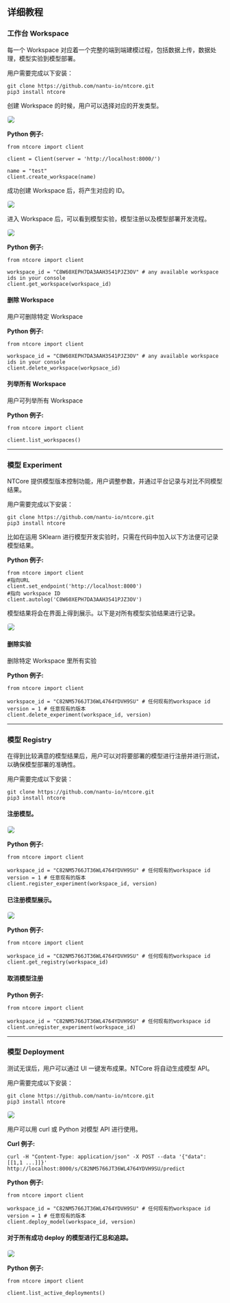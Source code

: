 ## <b>详细教程</b> <!-- {docsify-ignore} -->

### 工作台 Workspace

每一个 Workspace 对应着一个完整的端到端建模过程，包括数据上传，数据处理，模型实验到模型部署。

用户需要完成以下安装：

```
git clone https://github.com/nantu-io/ntcore.git
pip3 install ntcore
```

创建 Workspace 的时候，用户可以选择对应的开发类型。

<img src="./media/workspace-create.png" style="border:1px solid #F7F7F7; border-radius:5px;" />

<b>Python 例子:</b>

```
from ntcore import client

client = Client(server = 'http://localhost:8000/')

name = "test"
client.create_workspace(name)
```

成功创建 Workspace 后，将产生对应的 ID。

<img src="./media/workspace-id.png" style="border:1px solid #F7F7F7; border-radius:5px;" />

进入 Workspace 后，可以看到模型实验，模型注册以及模型部署开发流程。

<img src="./media/workspace-development.png" style="border:1px solid #F7F7F7; border-radius:5px;" />

<b>Python 例子:</b>

```
from ntcore import client

workspace_id = "C8W60XEPH7DA3AAH3S41PJZ3OV" # any available workspace ids in your console
client.get_workspace(workspace_id)
```

#### 删除 Workspace

用户可删除特定 Workspace

<b>Python 例子:</b>

```
from ntcore import client

workspace_id = "C8W60XEPH7DA3AAH3S41PJZ3OV" # any available workspace ids in your console
client.delete_workspace(workpsace_id)
```

#### 列举所有 Workspace

用户可列举所有 Workspace

<b>Python 例子:</b>

```
from ntcore import client

client.list_workspaces()
```

---

### 模型 Experiment

NTCore 提供模型版本控制功能，用户调整参数，并通过平台记录与对比不同模型结果。

用户需要完成以下安装：

```
git clone https://github.com/nantu-io/ntcore.git
pip3 install ntcore
```

比如在运用 SKlearn 进行模型开发实验时，只需在代码中加入以下方法便可记录模型结果。

<b>Python 例子:</b>

```
from ntcore import client
#指向URL
client.set_endpoint('http://localhost:8000')
#指向 workspace ID
client.autolog('C8W60XEPH7DA3AAH3S41PJZ3OV')
```

模型结果将会在界面上得到展示。以下是对所有模型实验结果进行记录。

<img src="./media/workspace-experiment.png" style="border:1px solid #F7F7F7; border-radius:5px;" />

#### 删除实验

删除特定 Workspace 里所有实验

<b>Python 例子:</b>

```
from ntcore import client

workspace_id = "C82NM5766JT36WL4764YDVH9SU" # 任何现有的workspace id
version = 1 # 任意现有的版本
client.delete_experiment(workspace_id, version)
```

---

### 模型 Registry

在得到比较满意的模型结果后，用户可以对将要部署的模型进行注册并进行测试，以确保模型部署的准确性。

用户需要完成以下安装：

```
git clone https://github.com/nantu-io/ntcore.git
pip3 install ntcore
```

#### 注册模型。

<img src="./media/workspace-reg.png" style="border:1px solid #F7F7F7; border-radius:5px;" />

<b>Python 例子:</b>

```
from ntcore import client

workspace_id = "C82NM5766JT36WL4764YDVH9SU" # 任何现有的workspace id
version = 1 # 任意现有的版本
client.register_experiment(workspace_id, version)
```

#### 已注册模型展示。

<img src="./media/workspace-reg-UI.png" style="border:1px solid #F7F7F7; border-radius:5px;" />

<b>Python 例子:</b>

```
from ntcore import client

workspace_id = "C82NM5766JT36WL4764YDVH9SU" # 任何现有的workspace id
client.get_registry(workspace_id)
```

#### 取消模型注册

<b>Python 例子:</b>

```
from ntcore import client

workspace_id = "C82NM5766JT36WL4764YDVH9SU" # 任何现有的workspace id
client.unregister_experiment(workspace_id)
```

---

### 模型 Deployment

测试无误后，用户可以通过 UI 一键发布成果。NTCore 将自动生成模型 API。

用户需要完成以下安装：

```
git clone https://github.com/nantu-io/ntcore.git
pip3 install ntcore
```

<img src="./media/workspace-deploy.png" style="border:1px solid #F7F7F7; border-radius:5px;" />

用户可以用 curl 或 Python 对模型 API 进行使用。

<b>Curl 例子:</b>

```
curl -H "Content-Type: application/json" -X POST --data '{"data": [[1,1 ...]]}' http://localhost:8000/s/C82NM5766JT36WL4764YDVH9SU/predict
```

<b>Python 例子:</b>

```
from ntcore import client

workspace_id = "C82NM5766JT36WL4764YDVH9SU" # 任何现有的workspace id
version = 1 # 任意现有的版本
client.deploy_model(workspace_id, version)
```

#### 对于所有成功 deploy 的模型进行汇总和追踪。

<img src="./media/workspace-model-track.png" style="border:1px solid #F7F7F7; border-radius:5px;" />

<b>Python 例子:</b>

```
from ntcore import client

client.list_active_deployments()
```
